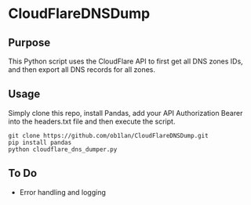 # CloudFlareDNSDump
## Purpose
This Python script uses the CloudFlare API to first get all DNS zones IDs, and then export all DNS records for all zones.
## Usage
Simply clone this repo, install Pandas, add your API Authorization Bearer into the headers.txt file and then execute the script.
```shell
git clone https://github.com/ob1lan/CloudFlareDNSDump.git
pip install pandas
python cloudflare_dns_dumper.py
```
## To Do
- Error handling and logging
